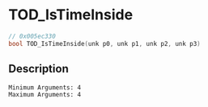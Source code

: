 # TOD_IsTimeInside
```c
// 0x005ec330
bool TOD_IsTimeInside(unk p0, unk p1, unk p2, unk p3)
```
## Description
```
Minimum Arguments: 4
Maximum Arguments: 4
```
